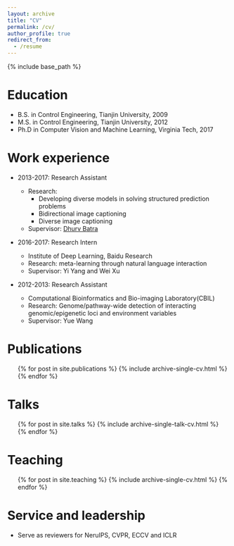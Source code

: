```yaml
---
layout: archive
title: "CV"
permalink: /cv/
author_profile: true
redirect_from:
  - /resume
---
```


{% include base_path %}

Education
======
* B.S. in Control Engineering, Tianjin University, 2009
* M.S. in Control Engineering, Tianjin University, 2012
* Ph.D in Computer Vision and Machine Learning, Virginia Tech, 2017

Work experience
======
* 2013-2017: Research Assistant
  * Research: 
    * Developing diverse models in solving structured prediction problems
    * Bidirectional image captioning
    * Diverse image captioning
  * Supervisor: [Dhurv Batra](https://www.cc.gatech.edu/~dbatra/)

* 2016-2017: Research Intern
  * Institute of Deep Learning, Baidu Research
  * Research: meta-learning through natural language interaction
  * Supervisor: Yi Yang and Wei Xu

* 2012-2013: Research Assistant
  * Computational Bioinformatics and Bio-imaging Laboratory(CBIL)
  * Research: Genome/pathway-wide detection of interacting genomic/epigenetic loci and environment variables
  * Supervisor: Yue Wang

Publications
======
  <ul>{% for post in site.publications %}
    {% include archive-single-cv.html %}
  {% endfor %}</ul>
  
Talks
======
  <ul>{% for post in site.talks %}
    {% include archive-single-talk-cv.html %}
  {% endfor %}</ul>
  
Teaching
======
  <ul>{% for post in site.teaching %}
    {% include archive-single-cv.html %}
  {% endfor %}</ul>
  
Service and leadership
======
* Serve as reviewers for NeruIPS, CVPR, ECCV and ICLR
